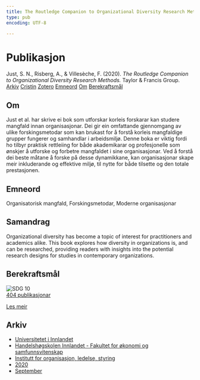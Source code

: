 ```yaml
---
title: The Routledge Companion to Organizational Diversity Research Methods.
type: pub
encoding: UTF-8

---
```

<h1>Publikasjon</h1>
<article id="csl-bib-container-IQB6C68U" class="csl-bib-container">
  <div class="csl-bib-body"> <div class="csl-entry">Just, S. N., Risberg, A., &#38; Villesèche, F. (2020). <i>The Routledge Companion to Organizational Diversity Research Methods.</i> Taylor &#38; Francis Group.</div> </div>
  <div class="csl-bib-buttons">
    <a href="#taxonomy-article-IQB6C68U" alt="archive" class="csl-bib-button">Arkiv</a>
    <a href="https://app.cristin.no/results/show.jsf?id=1826819" alt="Cristin" class="csl-bib-button">Cristin</a>
    <a href="http://zotero.org/groups/5881554/items/IQB6C68U" alt="Zotero" class="csl-bib-button">Zotero</a>
    <a href="#keywords-article-IQB6C68U" alt="keywords" class="csl-bib-button">Emneord</a>
    <a href="#about-article-IQB6C68U" alt="about_pub" class="csl-bib-button">Om</a>
    <a href="#sdg-article-IQB6C68U" alt="sdg" class="csl-bib-button">Berekraftsmål</a>
  </div>
  <div id="csl-bib-meta-container-IQB6C68U"></div>
</article>
<div id="csl-bib-meta-IQB6C68U" class="csl-bib-meta">
  <article id="about-article-IQB6C68U" class="about_pub-article">
    <h1>Om</h1>
    Just et al. har skrive ei bok som utforskar korleis forskarar kan studere mangfald innan organisasjonar. Dei gir ein omfattande gjennomgang av ulike forskingsmetodar som kan brukast for å forstå korleis mangfaldige grupper fungerer og samhandlar i arbeidsmiljø. Denne boka er viktig fordi ho tilbyr praktisk rettleiing for både akademikarar og profesjonelle som ønskjer å utforske og forbetre mangfaldet i sine organisasjonar. Ved å forstå dei beste måtane å forske på desse dynamikkane, kan organisasjonar skape meir inkluderande og effektive miljø, til nytte for både tilsette og den totale prestasjonen.
  </article>
  <article id="keywords-article-IQB6C68U" class="keywords-article">
    <h1>Emneord</h1>
    Organisatorisk mangfald, Forskingsmetodar, Moderne organisasjonar
  </article>
  <article id="abstract-article-IQB6C68U" class="abstract-article">
    <h1>Samandrag</h1>
    Organizational diversity has become a topic of interest for practitioners and academics alike. This book explores how diversity in organizations is, and can be researched, providing readers with insights into the potential research designs for studies in contemporary organizations.
  </article>
  <article id="sdg-article-IQB6C68U" class="sdg-article">
    <h1>Berekraftsmål</h1>
    <div class="sdg-container"><div id="sdg10" class="sdg">
        <img src="{{< params subfolder >}}images/sdg/sdg10_nn.png" class="image" alt="SDG 10">
        <div class="sdg-overlay">
          <a href="{{< params subfolder >}}nn/archive/?sdg=10#archive" class="sdg-publication-count"><span>404</span> publikasjonar</a>
          <p><a href="https://fn.no/om-fn/fns-baerekraftsmaal/mindre-ulikhet?lang=nno-NO" class="sdg-read-more">Les meir</a></p>
        </div>
      </div></div>
  </article>
  <article id="taxonomy-article-IQB6C68U" class="taxonomy-article">
    <h1>Arkiv</h1>
    <ul>
      <li><a href="{{< params subfolder >}}nn/archive/?key=3DCRN523">Universitetet i Innlandet</a></li>
      <li><a href="{{< params subfolder >}}nn/archive/?key=DU8Q9LN9">Handelshøgskolen Innlandet - Fakultet for økonomi og samfunnsvitenskap</a></li>
      <li><a href="{{< params subfolder >}}nn/archive/?key=4LUWR3ZM">Institutt for organisasjon, ledelse, styring</a></li>
      <li><a href="{{< params subfolder >}}nn/archive/?key=L4LD5JU9">2020</a></li>
      <li><a href="{{< params subfolder >}}nn/archive/?key=XPRSCNB2">September</a></li>
    </ul>
  </article>
</div>
